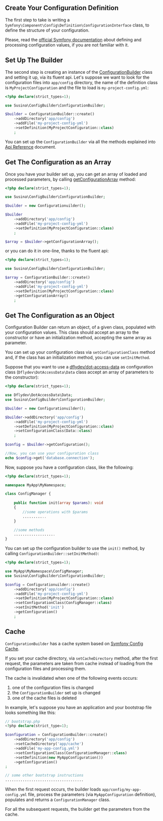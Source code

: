 ## Create Your Configuration Definition

The first step to take is writing a `Symfony\Component\Config\Definition\ConfigurationInterface` class, 
to define the structure of your configuration.

Please, read the [official Symfony documentation](https://symfony.com/doc/current/components/config/definition.html)
about defining and processing configuration values, if you are not familiar with it.

## Set Up The Builder

The second step is creating an instance of the [ConfigurationBuilder](https://github.com/susina/config-builder/blob/master/src/ConfigurationBuilder.php) class and setting it up, via its fluent api.
Let's suppose we want to look for the configuration files into `app/config` directory, the name of the definition class is `MyProjectConfiguration` and the file to load is `my-project-config.yml`:

```php
<?php declare(strict_types=1);

use Susina\ConfigBuilder\ConfigurationBuilder;

$builder = ConfigurationBuilder::create()
    ->addDirectory('app/config')
    ->addFile('my-project-config-yml')
    ->setDefinition(MyProjectConfiguration::class)
    ;
```

You can set up the `ConfigurationBuilder` via all the methods explained into [Api Reference](methods.md) document.

## Get The Configuration as an Array

Once you have your builder set up, you can get an array of loaded and processed parameters, by calling [getConfigurationArray](https://github.com/susina/config-builder/blob/master/src/ConfigurationBuilder.php#L286) method:

```php 
<?php declare(strict_types=1);

use Susina\ConfigBuilder\ConfigurationBuilder;

$builder = new Configurationuilder();

$builder
    ->addDirectory('app/config')
    ->addFile('my-project-config-yml')
    ->setDefinition(MyProjectConfiguration::class)
    ;

$array = $builder->getConfigurationArray();
```

or you can do it in one-line, thanks to the fluent api:

```php 
<?php declare(strict_types=1);

use Susina\ConfigBuilder\ConfigurationBuilder;

$array = ConfigurationBuilder::create()
    ->addDirectory('app/config')
    ->addFile('my-project-config-yml')
    ->setDefinition(MyProjectConfiguration::class)
    ->getConfigurationArray()
    ;
```

## Get The Configuration as an Object

Configuration Builder can return an object, of a given class, populated with your configuration values.
This class should accept an array to the constructor or have an initialization method, accepting the same array as parameter.

You can set up your configuration class via `setConfigurationClass` method and, if the class has an initialization method, you can use `setInitMethod`.

Suppose that you want to use a [dflydev/dot-access-data](https://github.com/dflydev/dflydev-dot-access-data) as configuration class (`Dflydev\DotAccessData\Data` class accept an array of parameters to the constructor):

```php 
<?php declare(strict_types=1);

use Dflydev\DotAccessData\Data;
use Susina\ConfigBuilder\ConfigurationBuilder;

$builder = new Configurationuilder();

$builder->addDirectory('app/config')
    ->addFile('my-project-config-yml')
    ->setDefinition(MyProjectConfiguration::class)
    ->setConfigurationClass(Data::class)
    ;
    
$config = $builder->getConfiguration();

//Now, you can use your configuration class
echo $config->get('database.connection');
```

Now, suppose you have a configuration class, like the following:

```php
<?php declare(strict_types=1);

namespace MyApp\MyNamespace;

class ConfigManager {
    
    public function init(array $params): void
    {
        //some operations with $params
        ...........
    }

    //some methods
    ...................
}
```

You can set up the configuration builder to use the `init()` method, by calling `ConfigurationBuilder::setInitMethod)`:

```php
<?php declare(strict_types=1);

use MyApp\MyNamespace\ConfigManager;
use Susina\ConfigBuilder\ConfigurationBuilder;

$config = Configurationuilder::create()
    ->addDirectory('app/config')
    ->addFile('my-project-config-yml')
    ->setDefinition(MyProjectConfiguration::class)
    ->setConfigurationClass(ConfigManager::class)
    ->setInitMethod('init')
    ->getConfiguration()
    ;
```

## Cache

`ConfigurationBuilder` has a cache system based on [Symfony Config Cache](https://symfony.com/doc/current/components/config/caching.html).

If you set your cache directory, via `setCacheDirectory` method, after the first request, the parameters are taken from cache instead of loading from the configuration files and processing them.

The cache is invalidated when one of the following events occurs:

1.  one of the configuration files is changed
2.  the `ConfigurationBuilder` set up is changed
3.  one of the cache files is deleted

In example, let's suppose you have an application and your bootstrap file looks something like this:

```php
// bootstrap.php
<?php declare(strict_type=1);

$configuration = ConfigurationBuilder::create()
    ->addDirectory('app/config')
    ->setCacheDirectory('app/cache')
    ->addFile('my-app-config.yml')
    ->setConfigurationClass(ConfigurationManager::class)
    ->setDefinition(new MyAppConfiguration())
    ->getConfiguration()
;

// some other bootstrap instructions
....................................
```

When the first request occurs, the builder loads `app/config/my-app-config.yml` file, process the parameters (via `MyAppConfiguration` definition), populates and returns a `ConfigurationManager` class.

For all the subsequent requests, the builder get the parameters from the cache.
